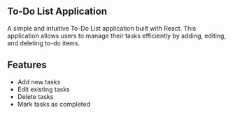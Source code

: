 ## To-Do List Application

A simple and intuitive To-Do List application built with React. This application allows users to manage their tasks efficiently by adding, editing, and deleting to-do items.

## Features

- Add new tasks
- Edit existing tasks
- Delete tasks
- Mark tasks as completed
